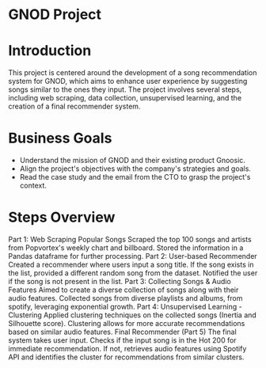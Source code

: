 # GNOD Project

# Introduction
This project is centered around the development of a song recommendation system for GNOD, which aims to enhance user experience by suggesting songs similar to the ones they input. The project involves several steps, including web scraping, data collection, unsupervised learning, and the creation of a final recommender system.

# Business Goals
- Understand the mission of GNOD and their existing product Gnoosic.
- Align the project's objectives with the company's strategies and goals.
- Read the case study and the email from the CTO to grasp the project's context.

# Steps Overview
Part 1: Web Scraping Popular Songs
Scraped the top 100 songs and artists from Popvortex's weekly chart and billboard.
Stored the information in a Pandas dataframe for further processing.
Part 2: User-based Recommender
Created a recommender where users input a song title.
If the song exists in the list, provided a different random song from the dataset.
Notified the user if the song is not present in the list.
Part 3: Collecting Songs & Audio Features
Aimed to create a diverse collection of songs along with their audio features.
Collected songs from diverse playlists and albums, from spotify, leveraging exponential growth.
Part 4: Unsupervised Learning - Clustering
Applied clustering techniques on the collected songs (Inertia and Silhouette score).
Clustering allows for more accurate recommendations based on similar audio features.
Final Recommender (Part 5)
The final system takes user input.
Checks if the input song is in the Hot 200 for immediate recommendation.
If not, retrieves audio features using Spotify API and identifies the cluster for recommendations from similar clusters.
